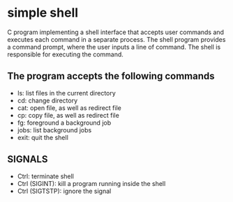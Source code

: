 # simple shell
C program implementing a shell interface that accepts user commands and executes each command in a separate process. The shell program provides a command prompt, where the user inputs a line of command. The shell is responsible for executing the command.

## The program accepts the following commands
- ls: list files in the current directory
- cd: change directory
- cat: open file, as well as redirect file
- cp: copy file, as well as redirect file
- fg: foreground a background job
- jobs: list background jobs
- exit: quit the shell

## SIGNALS
- Ctrl<D>: terminate shell
- Ctrl<C> (SIGINT): kill a program running inside the shell
- Ctrl<Z> (SIGTSTP): ignore the signal